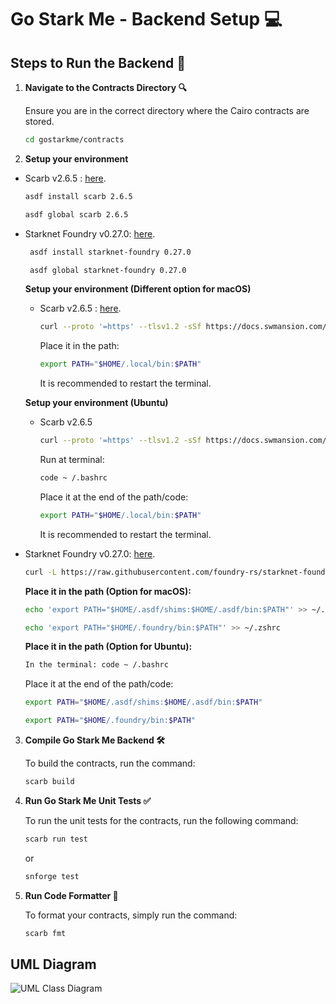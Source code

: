 # Go Stark Me - Backend Setup 💻

## Steps to Run the Backend 🥳

1. **Navigate to the Contracts Directory 🔍**

   Ensure you are in the correct directory where the Cairo contracts are stored.

   ```bash
   cd gostarkme/contracts
   ```

2. **Setup your environment**

  - Scarb v2.6.5 : [here](https://docs.swmansion.com/scarb/download.html#install-via-asdf).
    ```bash
    asdf install scarb 2.6.5
    ```
    ```bash
    asdf global scarb 2.6.5
    ```
  - Starknet Foundry v0.27.0: [here](https://foundry-rs.github.io/starknet-foundry/getting-started/installation.html).
    ```bash
     asdf install starknet-foundry 0.27.0   
    ```
    ```bash
     asdf global starknet-foundry 0.27.0   
    ```
     **Setup your environment (Different option for macOS)**

    - Scarb v2.6.5 : [here](https://docs.swmansion.com/scarb/download.html#install-via-asdf).
      ```bash
      curl --proto '=https' --tlsv1.2 -sSf https://docs.swmansion.com/scarb/install.sh | sh -s -- -v 2.6.5
      ```
      Place it in the path:
      ```bash
      export PATH="$HOME/.local/bin:$PATH"
      ```
      It is recommended to restart the terminal.
      
    **Setup your environment (Ubuntu)**
     - Scarb v2.6.5 
        ```bash
        curl --proto '=https' --tlsv1.2 -sSf https://docs.swmansion.com/scarb/install.sh | sh -s -- -v 2.6.5
        ```
        Run at terminal:
        ```bash
        code ~ /.bashrc
        ```
        Place it at the end of the path/code:
        ```bash
        export PATH="$HOME/.local/bin:$PATH"
        ```
        It is recommended to restart the terminal.

  - Starknet Foundry v0.27.0: [here](https://foundry-rs.github.io/starknet-foundry/getting-started/installation.html).
      ```bash
      curl -L https://raw.githubusercontent.com/foundry-rs/starknet-foundry/master/scripts/install.sh | sh -s -- -v 0.27.0
      ```
      **Place it in the path (Option for macOS):**
      ```bash
      echo 'export PATH="$HOME/.asdf/shims:$HOME/.asdf/bin:$PATH"' >> ~/.zshrc
      ```
      ```bash
      echo 'export PATH="$HOME/.foundry/bin:$PATH"' >> ~/.zshrc
      ```
      **Place it in the path (Option for Ubuntu):**
      ```bash
      In the terminal: code ~ /.bashrc
      ```
      Place it at the end of the path/code:
      ```bash
      export PATH="$HOME/.asdf/shims:$HOME/.asdf/bin:$PATH"
      ```
      ```bash
      export PATH="$HOME/.foundry/bin:$PATH"
      ```

3. **Compile Go Stark Me Backend 🛠️**

    To build the contracts, run the command:

    ```bash
    scarb build
    ```

4. **Run Go Stark Me Unit Tests ✅**

    To run the unit tests for the contracts, run the following command:

    ```bash
    scarb run test
    ```
    or
    ```bash
    snforge test
    ```

5. **Run Code Formatter 📝**

    To format your contracts, simply run the command:

    ```bash
    scarb fmt
    ```

## UML Diagram

![UML Class Diagram](https://github.com/user-attachments/assets/479c9296-e3ac-4ad3-bf79-5f458c456a45)
